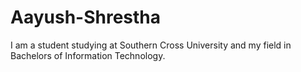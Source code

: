 # Aayush-Shrestha
I am a student studying at Southern Cross University and my field in Bachelors of Information Technology.
